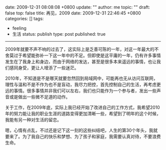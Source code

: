 date: 2009-12-31 08:08:08 +0800
update: ""
author: me
topic: ""
draft: false
top: false
title: 再见，2009
date: 2009-12-31 22:46:45 +0800
categories: []
tags:
- feeling
- 生活
status: publish
type: post
published: true
---
<p>2009年就要不声不响的过去了，这实际上是乏善可陈的一年，对这一年最大的不舍莫过于希望能弥补一下这一年中的不足。但即使是这平庸的一年，仍有许多事情发生在了我身上和身边，而由于网络的发达，甚至是很多本来遥远的事情，也让我们感同身受，更让人增添了一些迷茫。</p>

<p>2010年，不知道是不是哪天就要忽然回到局域网中，可能再也无从访问互联网，理性与温和不是不作为也不是盲动，我尽力把控，首先控制自己的生活，再考虑更远的事情。很多事情并非我们可以左右，我们也只能作为一个参与者，发出一些声音或是做出一些微不足道的动作。</p>

<p>关于工作，在2009年底，实际上我已经开始了改进自己的工作方式，我希望2010年的努力能让我的职业生涯的道路变得更加清晰一些，希望到了明年的这个时候，我能有另一种对生活的留恋。</p>

<p>嗯，心情有点乱，不过还是记下这一刻的这些纠结吧，人生的第30个年头，我就要来了。为了我自己的快乐和梦想、为了孩子和家庭，我需要认真对待，不要浪费生命。</p>
